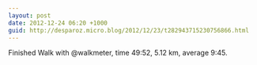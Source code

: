 ```yaml
---
layout: post
date: 2012-12-24 06:20 +1000
guid: http://desparoz.micro.blog/2012/12/23/t282943715230756866.html
---
```

Finished Walk with @walkmeter, time 49:52, 5.12 km, average 9:45.
